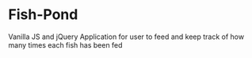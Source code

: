 # Fish-Pond
Vanilla JS and jQuery Application for user to feed and keep track of how many times each fish has been fed
